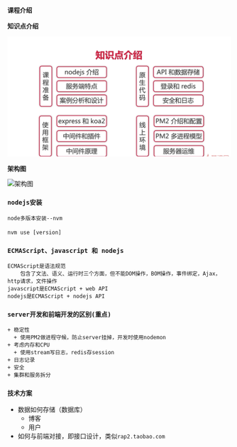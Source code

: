 ### `课程介绍`

**知识点介绍**

![知识点介绍](imgs/知识点介绍.png)



**架构图**

![架构图](C:/Users/Alber/AppData/Roaming/Typora/typora-user-images/image-20200531200532636.png)



### `nodejs安装`

```
node多版本安装--nvm

nvm use [version]
```



### `ECMAScript、javascript 和 nodejs`

```
ECMAScript是语法规范
	包含了文法、语义、运行时三个方面，但不能DOM操作，BOM操作，事件绑定，Ajax，http请求，文件操作
javascript是ECMAScript + web API
nodejs是ECMAScript + nodejs API
```



### `server开发和前端开发的区别(重点)`

```
+ 稳定性
  + 使用PM2做进程守候，防止server挂掉，开发时使用nodemon
+ 考虑内存和CPU
  + 使用stream写日志，redis存session
+ 日志记录
+ 安全
+ 集群和服务拆分
```



### `技术方案`

+ 数据如何存储（数据库）
  + 博客
  + 用户
+ 如何与前端对接，即接口设计，类似`rap2.taobao.com`